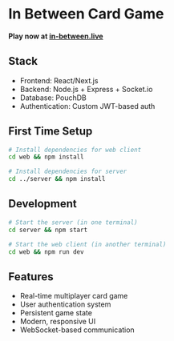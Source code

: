# In Between Card Game

**Play now at [in-between.live](https://in-between.live)**

## Stack
- Frontend: React/Next.js
- Backend: Node.js + Express + Socket.io
- Database: PouchDB
- Authentication: Custom JWT-based auth

## First Time Setup
```bash
# Install dependencies for web client
cd web && npm install

# Install dependencies for server
cd ../server && npm install
```

## Development
```bash
# Start the server (in one terminal)
cd server && npm start

# Start the web client (in another terminal)
cd web && npm run dev
```

## Features
- Real-time multiplayer card game
- User authentication system
- Persistent game state
- Modern, responsive UI
- WebSocket-based communication
